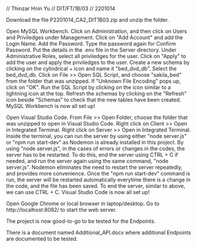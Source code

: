 // Thinzar Hnin Yu
// DIT/FT/1B/03
// 2201014

Download the file P2201014_CA2_DIT1B03.zip and unzip the folder.

Open MySQL Workbench.
Click on Administration, and then click on Users and Priviledges under Management.
Click on "Add Account" and add the Login Name. Add the Password. Type the password again for Confirm Password. Put the details in the .env file in the Server directory.
Under Administrative Roles, select all priviledges for the user. Click on "Apply" to add the user and apply the priviledges to the user. 
Create a new schema by clicking on the cylindrical + icon and name it "bed_dvd_db".
Select the bed_dvd_db. Click on File >> Open SQL Script, and choose "sakila_bed" from the folder that was unzipped.
If "Unknown File Encoding" pops up, click on "OK".
Run the SQL Script by clicking on the icon similar to a lightning icon at the top. 
Refresh the schemas by clicking on the "Refresh" icon beside "Schemas" to check that the new tables have been created.
MySQL Workbench is now all set up!

Open Visual Studio Code.
From File >> Open Folder, choose the folder that was unzipped to open in Visual Studio Code.
Right click on Client >> Open in Integrated Terminal.
Right click on Server >> Open in Integrated Terminal. 
Inside the terminal, you can run the server by using either "node server.js" or "npm run start-dev" as Nodemon is already installed in this project.
By using "node server.js", in the cases of errors or changes in the codes, the server has to be restarted. To do this, end the server using CTRL + C if needed, and run the server again using the same command, "node server.js".
Nodemon eliminates the need to restart the server repeatedly, and provides more convenience. Once the "npm run start-dev" command is run, the server will be restarted automatically everytime there is a change in the code, and the file has been saved. To end the server, similar to above, we can use CTRL + C.
Visual Studio Code is now all set up!

Open Google Chrome or local browser in laptop/desktop. 
Go to http://localhost:8082/ to start the web server.

The project is now good-to-go to be tested for the Endpoints.

There is a document named Additional_API.docx where additional Endpoints are documented to be tested.
